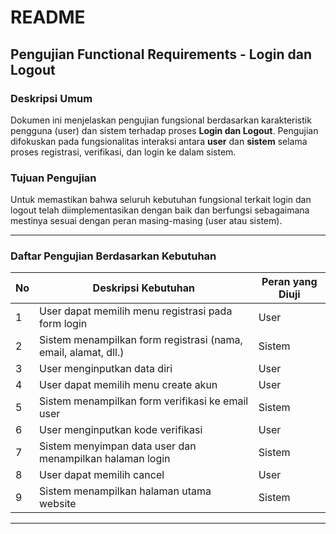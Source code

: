 # README  
## Pengujian Functional Requirements - Login dan Logout

### Deskripsi Umum
Dokumen ini menjelaskan pengujian fungsional berdasarkan karakteristik pengguna (user) dan sistem terhadap proses **Login dan Logout**. Pengujian difokuskan pada fungsionalitas interaksi antara **user** dan **sistem** selama proses registrasi, verifikasi, dan login ke dalam sistem.

### Tujuan Pengujian
Untuk memastikan bahwa seluruh kebutuhan fungsional terkait login dan logout telah diimplementasikan dengan baik dan berfungsi sebagaimana mestinya sesuai dengan peran masing-masing (user atau sistem).

---

### Daftar Pengujian Berdasarkan Kebutuhan

| No | Deskripsi Kebutuhan | Peran yang Diuji |
|----|----------------------|------------------|
| 1 | User dapat memilih menu registrasi pada form login | User |
| 2 | Sistem menampilkan form registrasi (nama, email, alamat, dll.) | Sistem |
| 3 | User menginputkan data diri | User |
| 4 | User dapat memilih menu create akun | User |
| 5 | Sistem menampilkan form verifikasi ke email user | Sistem |
| 6 | User menginputkan kode verifikasi | User |
| 7 | Sistem menyimpan data user dan menampilkan halaman login | Sistem |
| 8 | User dapat memilih cancel | User |
| 9 | Sistem menampilkan halaman utama website | Sistem |

---
